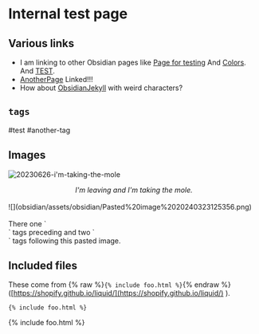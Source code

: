 # Internal test page
## Various links

- I am linking to other Obsidian pages like [Page for testing](obsidian/TestPages/Page%20for%20testing.md) And [Colors](obsidian/Colors.md). And [TEST](obsidian/TestPages/TEST.md).
- [AnotherPage](obsidian/TestPages/AnotherPage.md) Linked!!!
- How about [ObsidianJekyll](obsidian/Obsidian%20&%20Jekyll/ObsidianJekyll.md) with weird characters?

## `tags`

#test #another-tag

## Images
![20230626-i'm-taking-the-mole](obsidian/assets/obsidian/20230626-i'm-taking-the-mole.png)

<center><em>I'm leaving and I'm taking the mole.</em></center>
<br>
![](obsidian/assets/obsidian/Pasted%20image%2020240323125356.png)
<br><br>
There one `<br>` tags preceding and two `<br>` tags following this pasted image.

## Included files

These come from {% raw %}`{% include foo.html %}`{% endraw %} ([https://shopify.github.io/liquid/](https://shopify.github.io/liquid/) ).

```
{% include foo.html %}
```

{% include foo.html %}